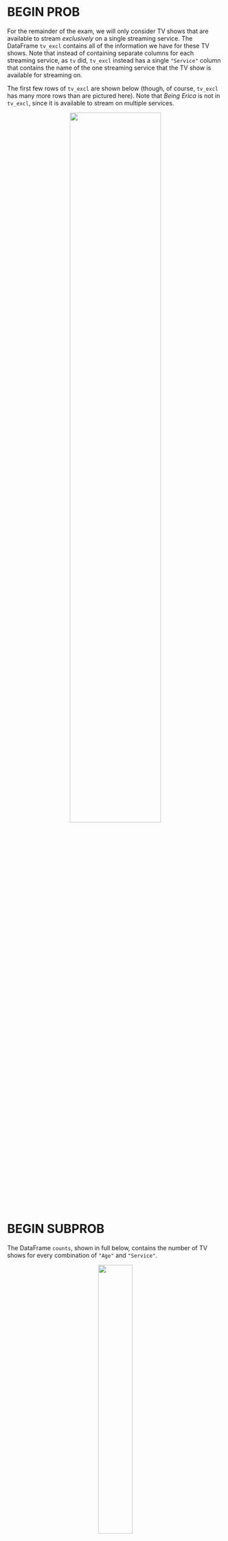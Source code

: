 # BEGIN PROB

For the remainder of the exam, we will only consider TV shows that are
available to stream *exclusively* on a single streaming service. The
DataFrame `tv_excl` contains all of the information we have for these TV
shows. Note that instead of containing separate columns for each
streaming service, as `tv` did, `tv_excl` instead has a single
`"Service"` column that contains the name of the one streaming service
that the TV show is available for streaming on.

The first few rows of `tv_excl` are shown below (though, of course,
`tv_excl` has many more rows than are pictured here). Note that *Being
Erica* is not in `tv_excl`, since it is available to stream on multiple
services.

<center><img src='../assets/images/wi23-midterm/tv-excl.png' width=65%></center>


# BEGIN SUBPROB

The DataFrame `counts`, shown in full below, contains the number of TV
shows for every combination of `"Age"` and `"Service"`.

<center><img src='../assets/images/wi23-midterm/pivot.png' width=40%></center>

Given the above information, what does the following expression evaluate
to?

```py
tv_excl.groupby(["Age", "Service"]).sum().shape[0]
```

( ) 4 
( ) 5 
( ) 12
( ) 16
( ) 18
( ) 20
( ) 25

# BEGIN SOLN

**Answer**: 18

Note that the DataFrame `counts` is a pivot table, created using `tv_excl.pivot_table(index="Age", columns="Service", aggfunc="size")`. As we saw in lecture, pivot tables contain the same information as the result of grouping on two columns.

The DataFrame `tv_excl.groupby(["Age", "Service"]).sum()` will have one row for every unique combination of `"Age"` and `"Service"` in `tv_excl`. (The same is true even if we used a different aggregation method, like `.mean()` or `.max()`.) As `counts` shows us, `tv_excl` contains every possible combination of a single element in {`"13+"`, `"16+"`, `"18+"`, `"7+"`, `"all"`} with a single element in {`"Disney+"`, `"Hulu"`, `"Netflix"`, `"Prime Video"`}, except for (`"13+"`, `"Disney+"`) and (`"18+"`, `"Disney+"`), which were not present in `tv_excl`; if they were, they would have non-null values in `counts`. 

As such, `tv_excl.groupby(["Age", "Service"]).sum()` will have $20 - 2 = 18$ rows, and `tv_excl.groupby(["Age", "Service"]).sum().shape[0]` evaluates to 18.

# END SOLN

# END SUBPROB

# BEGIN SUBPROB

Tiffany would like to compare the distribution of `"Age"` for Hulu and
Netflix. Specifically, she'd like to test the following hypotheses:

-   **Null Hypothesis**: The distributions of `"Age"` for Hulu and
    Netflix are drawn from the same population distribution, and any
    observed differences are due to random chance.

-   **Alternative Hypothesis**: The distributions of `"Age"` for Hulu
    and Netflix are drawn from different population distributions.

What type of test is this?

( ) Hypothesis test
( ) Permutation test

# BEGIN SOLN

**Answer**: Permutation test

A permutation test is a statistical test in which we aim to determine if two samples look like they were drawn from the same unknown population. Here, our two samples are the distribution of `"Age"`s for Hulu and the distribution of `"Age"`s for Netflix.

# END SOLN

# END SUBPROB

# BEGIN SUBPROB

Consider the DataFrame `distr`, defined below.

```py
hn = counts[["Hulu", "Netflix"]]
distr = (hn / hn.sum()).T  # Note that distr has 2 rows and 5 columns.
```

To test the hypotheses in part (b), Tiffany decides to use the total
variation distance as her test statistic. Which of the following
expressions **DO NOT** correctly compute the observed statistic for her
test? Select all that apply.

[ ] `distr.diff().iloc[-1].abs().sum() / 2`
[ ] `distr.diff().sum().abs().sum() / 2` 
[ ] `distr.diff().sum().sum().abs() / 2`
[ ] `(distr.sum() - 2 * distr.iloc[0]).abs().sum() / 2`
[ ] `distr.diff().abs().sum(axis=1).iloc[-1] / 2`
[ ] None of the above: all above options correctly compute the observed statistic.

# BEGIN SOLN

**Answer**: `distr.diff().sum().sum().abs() / 2` only

First, note that the difference between the TVD calculation here and those in lecture is that our pivot table contains one **row** for each distribution, rather than one **column** for each distribution. This is because of the `.T` in the code snippet above. `distr` may look something like:

<center><img src='../assets/images/wi23-midterm/distr.png' width=50%></center>

<br>

As such, here we need to apply the `.diff()` method to each column first, not each row (meaning we should supply `axis=0` to `diff`, not `axis=1`; `axis=0` is the default, so we don't need to explicitly specify it). `distr.diff()` may look something like:

<center><img src='../assets/images/wi23-midterm/distr-diff.png' width=50%></center>

<br>

With that in mind, let's look at each option, remembering that the TVD is the **sum of the absolute differences in proportions, divided by 2**.

- `distr.diff().iloc[-1].abs().sum() / 2`: 
    - `distr.diff().iloc[-1]` contains the differences in proportions. 
    - `distr.diff().iloc[-1].abs()` contains the absolute differences in proportions.
    - `distr.diff().iloc[-1].abs().sum() / 2` contains the sum of the absolute differences in proportions, divided by 2. **This is the TVD.**
- `distr.diff().sum().abs().sum() / 2`: 
    - `distr.diff().sum()` is a Series containing just the last row in `distr.diff()`; remember, null values are ignored when using methods such as `.mean()` and `.sum()`.
    - `distr.diff().sum().abs()` contains the absolute differences in proportions, and hence `distr.diff().sum().abs().sum() / 2` contains the sum of the absolute differences in proportions, divided by 2. **This is the TVD.**
- `distr.diff().sum().sum().abs() / 2`:
    - `distr.diff().sum()` contains the differences in proportions (explained above).
    - `distr.diff().sum().sum()` contains the sum of the differences in proportions. **This is 0**; remember, the reason we use the absolute value is to prevent the positive and negative differences in proportions from cancelling each other out. As a result, this option **does not compute the TVD**; in fact, it errors, because `distr.diff().sum().sum()` is a single `float`, and `float`s don't have an `.abs()` method.
- `(distr.sum() - 2 * distr.iloc[0]).abs().sum() / 2`:
    - This option seems strange, but does actually compute the TVD. The key idea is the fact that $a - b$ is the same as $(a + b) - 2 \cdot b)$. `distr.sum()` is the same as `distr.iloc[0] + distr.iloc[1]`, so `distr.sum() - 2 * distr.iloc[0]` is `distr.iloc[0] + distr.iloc[1] - 2 * distr.iloc[0]` which is `distr.iloc[1] - distr.iloc[0]`, which is just `distr.diff().iloc[-1]`.
    - Then, this option reduces to `distr.diff().iloc[-1].abs().sum() / 2`, which is the same as Option 1. **This is the TVD.**
- `distr.diff().abs().sum(axis=1).iloc[-1] / 2`:
    - `distr.diff().abs()` is a DataFrame in which the last row contains the absolute differences in proportions.
    - `distr.diff().abs().sum(axis=1)` is a Series in which the first element is null and the second element is the sum of the absolute differences in proportions.
    - As such, `distr.diff().abs().sum(axis=1).iloc[-1] / 2` is the sum of the absolute differences in proportions divided by 2. **This is the TVD.**

# END SOLN

# END SUBPROB

Doris proposes a novel approach for testing the hypotheses in part (b).
She proposes we compute the distribution of `"Age"` for all TV shows in
`tv_excl`, ignoring the streaming service they're available on. Then,
she suggests we run two separate tests of the following hypotheses,
using the same significance level as used for the tests in part (b):

-   **Null Hypothesis**: The distribution of `"Age"` for service $X$ is
    drawn from the distribution of `"Age"` for all services we have data
    for.

-   **Alternative Hypothesis**: The distribution of `"Age"` for service
    $X$ is not drawn from the distribution of `"Age"` for all services
    we have data for.

She suggests we test the above pair of hypotheses separately for Hulu
and Netflix, and gives the following interpretations:

1.  If we fail to reject both null hypotheses here, we can also fail to
    reject the null hypothesis in part (b).

2.  If we reject both null hypotheses here, we can also reject the null
    hypothesis in part (b).

# BEGIN SUBPROB

What type of test is Doris proposing we run?

( ) Hypothesis test 
( ) Permutation test

# BEGIN SOLN

**Answer**: Hypothesis test

A hypothesis test is a statistical test in which we aim to determine whether a sample looks like it was drawn at random from a known population. Here, Doris is proposing we run two separate hypothesis tests: one in which we determine whether the distribution of `"Age"` for Hulu (sample) is drawn from the distribution of `"Age"` in our entire dataset (population), and one in which we determine whether the distribution of `"Age"` for Netflix (sample) is drawn from the distribution of `"Age"` in our entire dataset (population).

# END SOLN

# END SUBPROB

# BEGIN SUBPROB

Which of Doris' interpretations are valid? Select all that apply.

[ ] Interpretation 1: If we fail to reject both null hypotheses here,
we can also fail to reject the null hypothesis in Problem 6.2.
[ ] Interpretation 2: If we reject both null hypotheses here, we can also
reject the null hypothesis in Problem 6.2.
[ ] Neither interpretation is valid.

# BEGIN SOLN

**Answer**: Interpretation 1 only

Let's consider each option.

- **Interpretation 1**: Suppose we fail to reject both null hypotheses here. If that's the case, then the distribution of `"Age"` for Hulu _looks_ like a random sample from the distribution of `"Age"` in our full dataset, and so does the distribution of `"Age"` for Netflix. (Note that we can't conclude they _are_ random samples from the distribution of `"Age"` in our full dataset, since we can't prove the null, we can only fail to reject it). If that's the case, the distributions of `"Age"` for Hulu and Netflix both look like they're drawn from the same population, which means we fail to reject the null from Problem 6.2.
- **Interpretation 2**: Suppose we reject both null hypotheses here. If that's the case, then neither the distribution of `"Age"` for Hulu nor the distribution of `"Age"` for Netflix look like a random sample of `"Age"` in our full dataset. However, that doesn't imply that these two distributions don't look like samples of the same population; all it implies is that they don't look like samples of this particular population. It is still possible that there exists some population distribution that the distributions of `"Age"` for Hulu and Netflix both look like they're drawn from, which means we can't automatically reject the null from Problem 6.2.

# END SOLN

# END SUBPROB

# END PROB